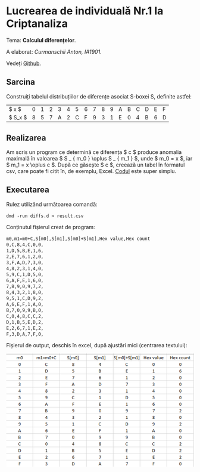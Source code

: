 # Lucrearea de individuală Nr.1 la Criptanaliza

Tema: **Calculul diferențelor**.

A elaborat: *Curmanschii Anton, IA1901*.

Vedeți [Github](https://github.com/AntonC9018/uni_cryptanalysis). 

## Sarcina 

Construiți tabelul distribuțiilor de diferențe asociat S-boxei S, definite astfel:

|       | | | | | | | | | | | | | | | | |
|-------|-|-|-|-|-|-|-|-|-|-|-|-|-|-|-|-|
|$ x $  |0|1|2|3|4|5|6|7|8|9|A|B|C|D|E|F|
|$ S_x $|8|5|7|A|2|C|F|9|3|1|E|0|4|B|6|D|

## Realizarea

Am scris un program ce determină ce diferența $ c $ produce anomalia maximală în valoarea $ S _ { m_0 } \oplus S _ { m_1 } $,
unde $ m_0 = x $, iar $ m_1 = x \oplus c $.
După ce găsește $ c $, creează un tabel în formatul csv, care poate fi citit în, de exemplu, Excel.
[Codul](https://github.com/AntonC9018/uni_cryptanalysis/blob/e43e4f9770e79db9c7809a8a556913f5e5b30d27/source/stuff/diffs.d) este super simplu.


## Executarea

Rulez utilizând următoarea comandă:

```
dmd -run diffs.d > result.csv
```

Conținutul fișierul creat de program:

```
m0,m1=m0+C,S[m0],S[m1],S[m0]+S[m1],Hex value,Hex count
0,C,8,4,C,0,0,
1,D,5,B,E,1,6,
2,E,7,6,1,2,0,
3,F,A,D,7,3,0,
4,8,2,3,1,4,0,
5,9,C,1,D,5,0,
6,A,F,E,1,6,0,
7,B,9,0,9,7,2,
8,4,3,2,1,8,0,
9,5,1,C,D,9,2,
A,6,E,F,1,A,0,
B,7,0,9,9,B,0,
C,0,4,8,C,C,2,
D,1,B,5,E,D,2,
E,2,6,7,1,E,2,
F,3,D,A,7,F,0,
```

Fișierul de output, deschis în excel, după ajustări mici (centrarea textului):

![](images/luc1_excel.png)
